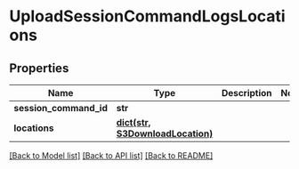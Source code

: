 # UploadSessionCommandLogsLocations

## Properties
Name | Type | Description | Notes
------------ | ------------- | ------------- | -------------
**session_command_id** | **str** |  | 
**locations** | [**dict(str, S3DownloadLocation)**](S3DownloadLocation.md) |  | 

[[Back to Model list]](../README.md#documentation-for-models) [[Back to API list]](../README.md#documentation-for-api-endpoints) [[Back to README]](../README.md)


